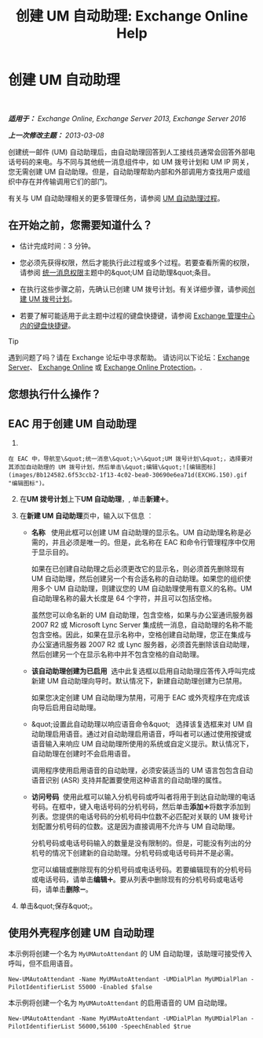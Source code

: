 ﻿---
title: '创建 UM 自动助理: Exchange Online Help'
TOCTitle: 创建 UM 自动助理
ms:assetid: 773f53fb-d80f-4a79-8bd3-bd753942489f
ms:mtpsurl: https://technet.microsoft.com/zh-cn/library/Aa998875(v=EXCHG.150)
ms:contentKeyID: 50490946
ms.date: 05/23/2018
mtps_version: v=EXCHG.150
f1_keywords:
- Microsoft.Exchange.Management.SnapIn.Esm.OrganizationConfiguration.UnifiedMessaging.CreateAutoAttendantWizardForm.CreateAutoAttendantWizardPage
ms.translationtype: MT
---

# 创建 UM 自动助理

 

_**适用于：** Exchange Online, Exchange Server 2013, Exchange Server 2016_

_**上一次修改主题：** 2013-03-08_

创建统一邮件 (UM) 自动助理后，由自动助理回答到人工接线员通常会回答外部电话号码的来电。与不同与其他统一消息组件中，如 UM 拨号计划和 UM IP 网关，您无需创建 UM 自动助理。但是，自动助理帮助内部和外部调用方查找用户或组织中存在并传输调用它们的部门。

有关与 UM 自动助理相关的更多管理任务，请参阅 [UM 自动助理过程](um-auto-attendant-procedures-exchange-2013-help.md)。

## 在开始之前，您需要知道什么？

  - 估计完成时间：3 分钟。

  - 您必须先获得权限，然后才能执行此过程或多个过程。若要查看所需的权限，请参阅 [统一消息权限](unified-messaging-permissions-exchange-2013-help.md)主题中的\&quot;UM 自动助理\&quot;条目。

  - 在执行这些步骤之前，先确认已创建 UM 拨号计划。有关详细步骤，请参阅[创建 UM 拨号计划](create-a-um-dial-plan-exchange-2013-help.md)。

  - 若要了解可能适用于此主题中过程的键盘快捷键，请参阅 [Exchange 管理中心内的键盘快捷键](keyboard-shortcuts-in-the-exchange-admin-center-exchange-online-protection-help.md)。

> [!TIP]  
> 遇到问题了吗？请在 Exchange 论坛中寻求帮助。 请访问以下论坛：<a href="https://go.microsoft.com/fwlink/p/?linkid=60612">Exchange Server</a>、 <a href="https://go.microsoft.com/fwlink/p/?linkid=267542">Exchange Online</a> 或 <a href="https://go.microsoft.com/fwlink/p/?linkid=285351">Exchange Online Protection</a>。.


## 您想执行什么操作？

## EAC 用于创建 UM 自动助理

1.  
    
    在 EAC 中，导航至\&quot;统一消息\&quot;\>\&quot;UM 拨号计划\&quot;，选择要对其添加自动助理的 UM 拨号计划，然后单击\&quot;编辑\&quot;![编辑图标](images/Bb124582.6f53ccb2-1f13-4c02-bea0-30690e6ea71d(EXCHG.150).gif "编辑图标")。

2.  在**UM 拨号计划**上下**UM 自动助理**，, 单击**新建**![添加图标](images/JJ218640.c1e75329-d6d7-4073-a27d-498590bbb558(EXCHG.150).gif "添加图标")。

3.  在**新建 UM 自动助理**页中，输入以下信息 ︰
    
      - **名称**   使用此框可以创建 UM 自动助理的显示名。UM 自动助理名称是必需的，并且必须是唯一的。但是，此名称在 EAC 和命令行管理程序中仅用于显示目的。
        
        如果在已创建自动助理之后必须更改它的显示名，则必须首先删除现有 UM 自动助理，然后创建另一个有合适名称的自动助理。如果您的组织使用多个 UM 自动助理，则建议您的 UM 自动助理使用有意义的名称。UM 自动助理名称的最大长度是 64 个字符，并且可以包括空格。
        
        虽然您可以命名新的 UM 自动助理，包含空格，如果与办公室通讯服务器 2007 R2 或 Microsoft Lync Server 集成统一消息，自动助理的名称不能包含空格。因此，如果在显示名称中，空格创建自动助理，您正在集成与办公室通讯服务器 2007 R2 或 Lync 服务器，必须首先删除该自动助理，然后创建另一个在显示名称中并不包含空格的自动助理。
    
      - **该自动助理创建为已启用**  选中此复选框以启用自动助理应答传入呼叫完成新建 UM 自动助理向导时。默认情况下，新建自动助理创建为已禁用。
        
        如果您决定创建 UM 自动助理为禁用，可用于 EAC 或外壳程序在完成该向导后启用自动助理。
    
      - \&quot;设置此自动助理以响应语音命令\&quot;   选择该复选框来对 UM 自动助理启用语音。通过对自动助理启用语音，呼叫者可以通过使用按键或语音输入来响应 UM 自动助理所使用的系统或自定义提示。默认情况下，自动助理在创建时不会启用语音。
        
        调用程序使用启用语音的自动助理，必须安装适当的 UM 语言包包含自动语音识别 (ASR) 支持并配置要使用这种语言的自动助理的属性。
    
      - **访问号码**  使用此框可以输入分机号码或呼叫者将用于到达自动助理的电话号码。在框中，键入电话号码的分机号码，然后单击**添加**![添加图标](images/JJ218640.c1e75329-d6d7-4073-a27d-498590bbb558(EXCHG.150).gif "添加图标")将数字添加到列表。您提供的电话号码的分机号码中位数不必匹配对关联的 UM 拨号计划配置分机号码的位数。这是因为直接调用不允许与 UM 自动助理。
        
        分机号码或电话号码输入的数量是没有限制的。但是，可能没有列出的分机号的情况下创建新的自动助理。分机号码或电话号码并不是必需。
        
        您可以编辑或删除现有的分机号码或电话号码。若要编辑现有的分机号码或电话号码，请单击**编辑**![添加图标](images/JJ218640.c1e75329-d6d7-4073-a27d-498590bbb558(EXCHG.150).gif "添加图标")。要从列表中删除现有的分机号码或电话号码，请单击**删除**![删除图标](images/JJ657492.479b6ced-8d64-4277-a725-f17fea202b28(EXCHG.150).gif "删除图标")。

4.  单击\&quot;保存\&quot;。

## 使用外壳程序创建 UM 自动助理

本示例将创建一个名为 `MyUMAutoAttendant` 的 UM 自动助理，该助理可接受传入呼叫，但不启用语音。

    New-UMAutoAttendant -Name MyUMAutoAttendant -UMDialPlan MyUMDialPlan -PilotIdentifierList 55000 -Enabled $false

本示例将创建一个名为 `MyUMAutoAttendant` 的启用语音的 UM 自动助理。

    New-UMAutoAttendant -Name MyUMAutoAttendant -UMDialPlan MyUMDialPlan -PilotIdentifierList 56000,56100 -SpeechEnabled $true

